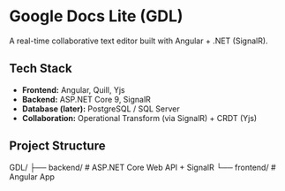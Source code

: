 # Google Docs Lite (GDL)

A real-time collaborative text editor built with Angular + .NET (SignalR).

## Tech Stack
- **Frontend:** Angular, Quill, Yjs
- **Backend:** ASP.NET Core 9, SignalR
- **Database (later):** PostgreSQL / SQL Server
- **Collaboration:** Operational Transform (via SignalR) + CRDT (Yjs)

## Project Structure
GDL/
├── backend/ # ASP.NET Core Web API + SignalR
└── frontend/ # Angular App
